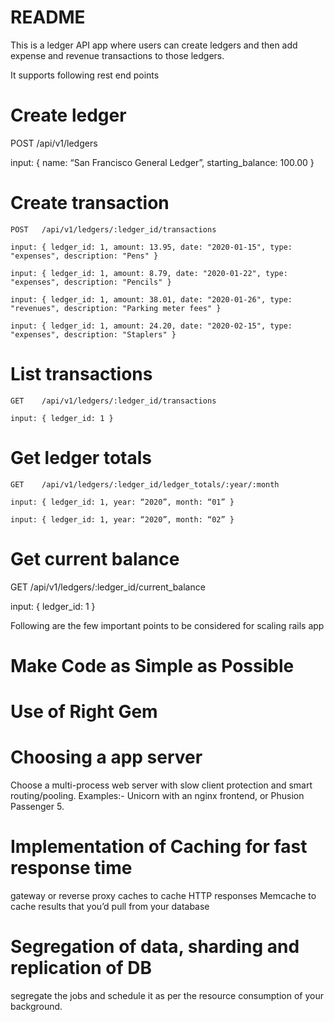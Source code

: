# README

This is a ledger API app where users can create ledgers and then add expense and revenue transactions to
those ledgers. 

It supports following rest end points
# Create ledger
   POST   /api/v1/ledgers
   
   input: { name: “San Francisco General Ledger”, starting_balance: 100.00 }
   
# Create transaction
    POST   /api/v1/ledgers/:ledger_id/transactions
    
    input: { ledger_id: 1, amount: 13.95, date: "2020-01-15", type: "expenses", description: "Pens" }
    
    input: { ledger_id: 1, amount: 8.79, date: "2020-01-22", type: "expenses", description: "Pencils" }
    
    input: { ledger_id: 1, amount: 38.01, date: "2020-01-26", type: "revenues", description: "Parking meter fees" }
    
    input: { ledger_id: 1, amount: 24.20, date: "2020-02-15", type: "expenses", description: "Staplers" }
    
    
# List transactions

    GET    /api/v1/ledgers/:ledger_id/transactions
    
    input: { ledger_id: 1 }
    
    
# Get ledger totals

    GET    /api/v1/ledgers/:ledger_id/ledger_totals/:year/:month
    
    input: { ledger_id: 1, year: “2020”, month: “01” }
    
    input: { ledger_id: 1, year: “2020”, month: “02” }
    
# Get current balance

   GET    /api/v1/ledgers/:ledger_id/current_balance
   
   input: { ledger_id: 1 }
   


 Following are the few important points to be considered for scaling rails app
 
 # Make Code as Simple as Possible
 # Use of Right Gem
 # Choosing a app server 
   Choose a multi-process web server with slow client protection and smart routing/pooling. 
   Examples:- Unicorn with an nginx frontend, or Phusion Passenger 5.
 # Implementation of Caching for fast response time
   gateway or reverse proxy caches to cache HTTP responses
   Memcache to cache results that you’d pull from your database
 # Segregation of data, sharding and replication of DB 
   segregate the jobs and schedule it as per the resource consumption of your background.
 





